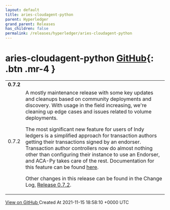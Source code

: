 ```yaml
---
layout: default
title: aries-cloudagent-python
parent: Hyperledger
grand_parent: Releases
has_children: false
permalink: /releases/hyperledger/aries-cloudagent-python
---
```


# aries-cloudagent-python <span class="fs-3 right-align">[GitHub](https://github.com/hyperledger/aries-cloudagent-python){: .btn .mr-4 }</span>


<div>
    <table>
        <tr>
            <td colspan="2">
                <b>
                    0.7.2
                </b>
            </td>
        </tr>
        <tr>
            <td>
                <span class="chip">
                    0.7.2
                </span>
            </td>
            <td>
                A mostly maintenance release with some key updates and cleanups based on community deployments and discovery. With usage in the field increasing, we're cleaning up edge cases and issues related to volume deployments.

The most significant new feature for users of Indy ledgers is a simplified approach for transaction authors getting their transactions signed by an endorser. Transaction author controllers now do almost nothing other than configuring their instance to use an Endorser, and ACA-Py takes care of the rest. Documentation for this feature can be found [here](https://github.com/hyperledger/aries-cloudagent-python/blob/main/Endorser.md).

Other changes in this release can be found in the Change Log, [Release 0.7.2](https://github.com/hyperledger/aries-cloudagent-python/blob/main/CHANGELOG.md#072).
            </td>
        </tr>
    </table>
    <a href="https://github.com/hyperledger/aries-cloudagent-python/releases/tag/0.7.2" class=".btn">
        View on GitHub
    </a>
    <span class="right-align">
        Created At 2021-11-15 18:58:10 +0000 UTC
    </span>
</div>

